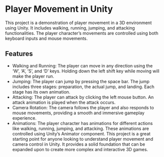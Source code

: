 # Player Movement in Unity
This project is a demonstration of player movement in a 3D environment using Unity. It includes walking, running, jumping, and attacking functionalities. The player character’s movements are controlled using both keyboard inputs and mouse movements.

## Features
 - Walking and Running: The player can move in any direction using the ‘W’, ‘A’, ‘S’, and ‘D’ keys. Holding down the left shift key while moving will make the player run.
 - Jumping: The player can jump by pressing the space bar. The jump includes three stages: preparation, the actual jump, and landing. Each stage has its own animation.
 - Attacking: The player can attack by clicking the left mouse button. An attack animation is played when the attack occurs.
 - Camera Rotation: The camera follows the player and also responds to mouse movements, providing a smooth and immersive gameplay experience.
 - Animations: The player character has animations for different actions like walking, running, jumping, and attacking. These animations are controlled using Unity’s Animator component.
This project is a great starting point for anyone looking to understand player movement and camera control in Unity. It provides a solid foundation that can be expanded upon to create more complex and interactive 3D games.
